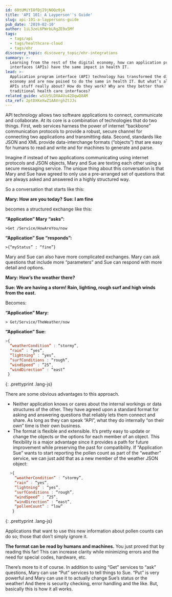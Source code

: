 ```yaml
---
id: 68tUMiYIOfDjI9jNOQz0jA
title: 'API 101: A Layperson''s Guide'
slug: api-101-a-laypersons-guide
pub_date: '2019-02-10'
author: 1iL3zeL6PWrbLRgZE9x5Mf
tags:
  - tags/api
  - tags/healthcare-cloud
  - tags/ehr
discovery_topic: discovery_topic/ehr-integrations
summary: >-
  Learning from the rest of the digital economy, how can application program
  interfaces (APIs) have the same impact in health IT.
lead: >-
  Application program interface (API) technology has transformed the digital
  economy and are now poised to do the same in health IT. But what’s all this
  APIs stuff really about? How do they work? Why are they better than
  traditional health care interfaces?
related_guide: wSUz5LDXA4Uu42OqwQ8AM
cta_ref: 2ptDXKeXwZ1AAVrghZtJJs
---
```

API technology allows two software applications to connect, communicate and collaborate. At its core is a combination of technologies that do two things. First, web services harness the power of internet “backbone” communication protocols to provide a robust, secure channel for connecting two applications and transmitting data. Second, standards like JSON and XML provide data-interchange formats (“objects”) that are easy for humans to read and write and for machines to generate and parse.

Imagine if instead of two applications communicating using internet protocols and JSON objects, Mary and Sue are texting each other using a secure messaging service. The unique thing about this conversation is that Mary and Sue have agreed to only use a pre-arranged set of questions that are always asked and answered in a highly structured way.

So a conversation that starts like this:

__Mary: How are you today?__
__Sue: I am fine__


becomes a structured exchange like this:

__“Application” Mary “asks”:__

`>Get /Service/HowAreYou/now`
 
__“Application” Sue “responds”:__

`>{“myStatus” : “fine”}`


Mary and Sue can also have more complicated exchanges. Mary can ask questions that include more “parameters” and Sue can respond with more detail and options.


__Mary: How’s the weather there?__

__Sue: We are having a storm! Rain, lighting, rough surf and high winds from the east.__


Becomes:

__“Application” Mary:__

`> Get/Service/TheWeather/now`
    
__“Application” Sue:__ 

~~~javascript
>{
  “weatherCondition” : “stormy”,
  “rain” : “yes”,
  “lightning” : “yes”,
  “surfConditions : “rough”,
  “windSpeed” : ”25”,
  “windDirection” : “east”
 }
~~~
{: .prettyprint .lang-js}
 
There are some obvious advantages to this approach.

- Neither application knows or cares about the internal workings or data structures of the other. They have agreed upon a standard format for asking and answering questions that reliably lets them connect and share. As long as they can speak “API”, what they do internally “on their own” time is their own business.
-  The format is flexible and extensible. It’s pretty easy to update or change the objects or the options for each member of an object. This flexibility is a major advantage since it provides a path for future improvement while preserving the past for compatibility. If “Application Sue” wants to start reporting the pollen count as part of the “weather” service, we can just add that as a new member of the weather JSON object:

~~~javascript
  >{
    “weatherCondition” : “stormy”, 
    “rain” : “yes”,
    “lightning” : “yes”,
    “surfConditions : “rough”,
    “windSpeed” : ”25”,
    “windDirection” : “east”,
    “pollenCount” : “low”
   }
~~~
{: .prettyprint .lang-js}
  
Applications that want to use this new information about pollen counts can do so; those that don’t simply ignore it.

__The format can be read by humans and machines.__ You just proved that by reading this far! This can increase clarity while minimizing errors and the need for special codes, hardware, etc.

There’s more to it of course. In addition to using “Get” services to “ask” questions, Mary can use “Put” services to tell things to Sue. “Put” is very powerful and Mary can use it to actually change Sue’s status or the weather! And there is security checking, error handling and the like. But, basically this is how it all works.
  